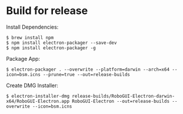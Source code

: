 # Build for release
Install Dependencies:
```
$ brew install npm
$ npm install electron-packager --save-dev
$ npm install electron-packager -g
```

Package App:
```
$ electron-packager . --overwrite --platform=darwin --arch=x64 --icon=bsm.icns --prune=true --out=release-builds
```

Create DMG Installer:
```
$ electron-installer-dmg release-builds/RoboGUI-Electron-darwin-x64/RoboGUI-Electron.app RoboGUI-Electron --out=release-builds --overwrite --icon=bsm.icns
```
